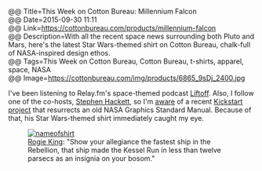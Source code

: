 @@ Title=This Week on Cotton Bureau: Millennium Falcon  
@@ Date=2015-09-30 11:11  
@@ Link=https://cottonbureau.com/products/millennium-falcon  
@@ Description=With all the recent space news surrounding both Pluto and Mars, here's the latest Star Wars-themed shirt on Cotton Bureau, chalk-full of NASA-inspired design ethos.  
@@ Tags=This Week on Cotton Bureau, Cotton Bureau, t-shirts, apparel, space, NASA  
@@ Image=https://cottonbureau.com/img/products/6865_9sDj_2400.jpg  

I've been listening to Relay.fm's space-themed podcast [Liftoff][relay]. Also, I follow one of the co-hosts, [Stephen Hackett][twitter], so I'm [aware][512pixels] of a recent [Kickstart project][kickstarter] that resurrects an old NASA Graphics Standard Manual. Because of that, his Star Wars-themed shirt immediately caught my eye.

<figure>
	<a class="nohover" href="https://cottonbureau.com/products/millennium-falcon">
		<img src="https://cottonbureau.com/img/products/6865_9sDj_2400.jpg" alt="nameofshirt">
	</a>
	<figcaption><a href="http://twitter.com/rogie">Rogie King</a>: "Show your allegiance the fastest ship in the Rebellion, that ship made the Kessel Run in less than twelve parsecs as an insignia on your bosom."</figcaption>
</figure>

[512pixels]: http://www.512pixels.net/blog/2015/9/reissue-of-the-1975-nasa-graphics-standards-manual
[kickstarter]: https://www.kickstarter.com/projects/thestandardsmanual/reissue-of-the-1975-nasa-graphics-standards-manual
[relay]: http://www.relay.fm/liftoff
[twitter]: http://twitter.com/ismh